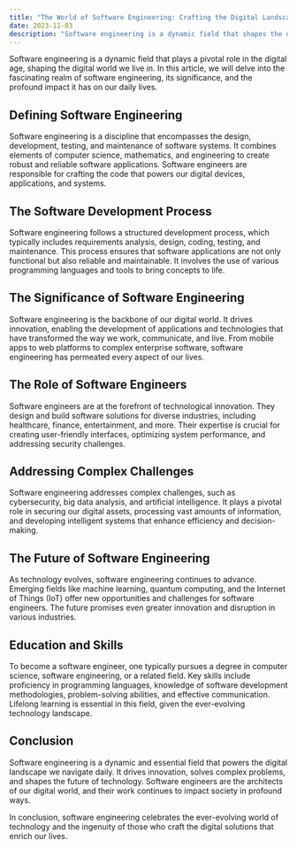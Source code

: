 ```yaml
---
title: "The World of Software Engineering: Crafting the Digital Landscape"
date: 2023-11-03
description: "Software engineering is a dynamic field that shapes the digital world we live in. In this article, we will explore the fascinating realm of software engineering, its significance, and its profound impact on our daily lives."
---
```


Software engineering is a dynamic field that plays a pivotal role in the digital age, shaping the digital world we live in. In this article, we will delve into the fascinating realm of software engineering, its significance, and the profound impact it has on our daily lives.

## Defining Software Engineering

Software engineering is a discipline that encompasses the design, development, testing, and maintenance of software systems. It combines elements of computer science, mathematics, and engineering to create robust and reliable software applications. Software engineers are responsible for crafting the code that powers our digital devices, applications, and systems.

## The Software Development Process

Software engineering follows a structured development process, which typically includes requirements analysis, design, coding, testing, and maintenance. This process ensures that software applications are not only functional but also reliable and maintainable. It involves the use of various programming languages and tools to bring concepts to life.

## The Significance of Software Engineering

Software engineering is the backbone of our digital world. It drives innovation, enabling the development of applications and technologies that have transformed the way we work, communicate, and live. From mobile apps to web platforms to complex enterprise software, software engineering has permeated every aspect of our lives.

## The Role of Software Engineers

Software engineers are at the forefront of technological innovation. They design and build software solutions for diverse industries, including healthcare, finance, entertainment, and more. Their expertise is crucial for creating user-friendly interfaces, optimizing system performance, and addressing security challenges.

## Addressing Complex Challenges

Software engineering addresses complex challenges, such as cybersecurity, big data analysis, and artificial intelligence. It plays a pivotal role in securing our digital assets, processing vast amounts of information, and developing intelligent systems that enhance efficiency and decision-making.

## The Future of Software Engineering

As technology evolves, software engineering continues to advance. Emerging fields like machine learning, quantum computing, and the Internet of Things (IoT) offer new opportunities and challenges for software engineers. The future promises even greater innovation and disruption in various industries.

## Education and Skills

To become a software engineer, one typically pursues a degree in computer science, software engineering, or a related field. Key skills include proficiency in programming languages, knowledge of software development methodologies, problem-solving abilities, and effective communication. Lifelong learning is essential in this field, given the ever-evolving technology landscape.

## Conclusion

Software engineering is a dynamic and essential field that powers the digital landscape we navigate daily. It drives innovation, solves complex problems, and shapes the future of technology. Software engineers are the architects of our digital world, and their work continues to impact society in profound ways.

In conclusion, software engineering celebrates the ever-evolving world of technology and the ingenuity of those who craft the digital solutions that enrich our lives.
